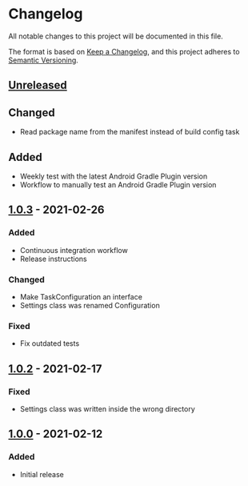 # Changelog
All notable changes to this project will be documented in this file.

The format is based on [Keep a Changelog](https://keepachangelog.com/en/1.0.0/),
and this project adheres to [Semantic Versioning](https://semver.org/spec/v2.0.0.html).

## [Unreleased]
[Unreleased]: https://github.com/sjcqs/gradle-konfig/compare/1.0.0...HEAD
## Changed
- Read package name from the manifest instead of build config task
## Added
- Weekly test with the latest Android Gradle Plugin version
- Workflow to manually test an Android Gradle Plugin version

## [1.0.3] - 2021-02-26
[1.0.3]: https://github.com/sjcqs/gradle-konfig/releases/tag/1.0.3
### Added
- Continuous integration workflow
- Release instructions
### Changed
- Make TaskConfiguration an interface
- Settings class was renamed Configuration
### Fixed
- Fix outdated tests

## [1.0.2] - 2021-02-17
[1.0.2]: https://github.com/sjcqs/gradle-konfig/releases/tag/1.0.2
### Fixed
- Settings class was written inside the wrong directory

## [1.0.0] - 2021-02-12
[1.0.0]: https://github.com/sjcqs/gradle-konfig/releases/tag/1.0.0
### Added
- Initial release